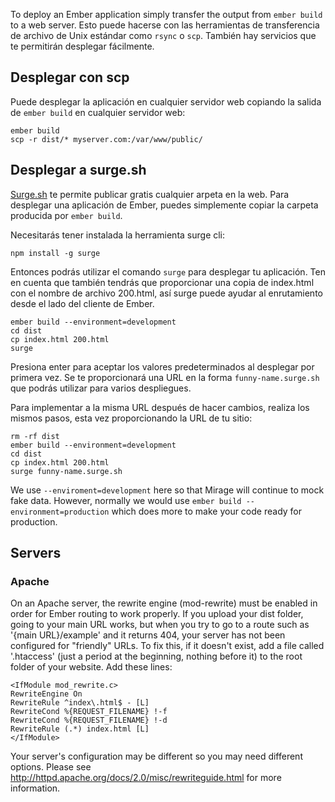 To deploy an Ember application simply transfer the output from `ember build` to a web server. Esto puede hacerse con las herramientas de transferencia de archivo de Unix estándar como `rsync` o `scp`. También hay servicios que te permitirán desplegar fácilmente.

## Desplegar con scp

Puede desplegar la aplicación en cualquier servidor web copiando la salida de `ember build` en cualquier servidor web:

```shell
ember build
scp -r dist/* myserver.com:/var/www/public/
```

## Desplegar a surge.sh

[Surge.sh](http://surge.sh/) te permite publicar gratis cualquier arpeta en la web. Para desplegar una aplicación de Ember, puedes simplemente copiar la carpeta producida por `ember build`.

Necesitarás tener instalada la herramienta surge cli:

```shell
npm install -g surge
```

Entonces podrás utilizar el comando `surge` para desplegar tu aplicación. Ten en cuenta que también tendrás que proporcionar una copia de index.html con el nombre de archivo 200.html, así surge puede ayudar al enrutamiento desde el lado del cliente de Ember.

```shell
ember build --environment=development
cd dist
cp index.html 200.html
surge
```

Presiona enter para aceptar los valores predeterminados al desplegar por primera vez. Se te proporcionará una URL en la forma `funny-name.surge.sh` que podrás utilizar para varios despliegues.

Para implementar a la misma URL después de hacer cambios, realiza los mismos pasos, esta vez proporcionando la URL de tu sitio:

```shell
rm -rf dist
ember build --environment=development
cd dist
cp index.html 200.html
surge funny-name.surge.sh
```

We use `--enviroment=development` here so that Mirage will continue to mock fake data. However, normally we would use `ember build --environment=production` which does more to make your code ready for production.

## Servers

### Apache

On an Apache server, the rewrite engine (mod-rewrite) must be enabled in order for Ember routing to work properly. If you upload your dist folder, going to your main URL works, but when you try to go to a route such as '{main URL}/example' and it returns 404, your server has not been configured for "friendly" URLs. To fix this, if it doesn't exist, add a file called '.htaccess' (just a period at the beginning, nothing before it) to the root folder of your website. Add these lines:

```text
<IfModule mod_rewrite.c>
RewriteEngine On
RewriteRule ^index\.html$ - [L]
RewriteCond %{REQUEST_FILENAME} !-f
RewriteCond %{REQUEST_FILENAME} !-d
RewriteRule (.*) index.html [L]
</IfModule>
```

Your server's configuration may be different so you may need different options. Please see http://httpd.apache.org/docs/2.0/misc/rewriteguide.html for more information.
